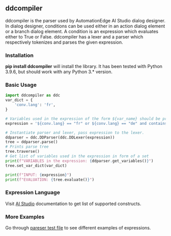 ## ddcompiler

ddcompiler is the parser used by AutomationEdge AI Studio dialog designer. In dialog designer, conditions can be used either in an action dialog element or a branch dialog element. A condition is an expression which evaluates either to True or False. ddcompiler has a lexer and a parser which respectively tokenizes and parses the given expression.

### Installation

**pip install ddcompiler** will install the library. It has been tested with Python 3.9.6, but should work with any Python 3.\* version.

### Basic Usage

```python
import ddcompiler as ddc
var_dict = {
    'conv.lang': 'fr',
}

# Variables used in the expression of the form ${var_name} should be present in the var_dict.
expression = '${conv.lang} == "fr" or ${conv.lang} == "de" and contains("aistudio", "studio")'

# Instantiate parser and lexer, pass expression to the lexer.
ddparser = ddc.DDParser(ddc.DDLexer(expression))
tree = ddparser.parse()
# Prints parse tree
tree.traverse()
# Get list of variables used in the expression in form of a set
print(f"VARIABLES in the expression: {ddparser.get_variables()}")
tree.set_var_dict(var_dict)

print(f"INPUT: {expression}")
print(f"EVALUATION: {tree.evaluate()}")
```

### Expression Language

Visit [AI Studio](https://docs.automationedge.ai/docs/getting-started/manual-configuration/conditions/) documentation to get list of supported constructs.

### More Examples

Go through [pareser test file](https://bitbucket.org/yovyom/ddcompiler/src/master/tests/test_parser.py) to see different examples of expressions.
